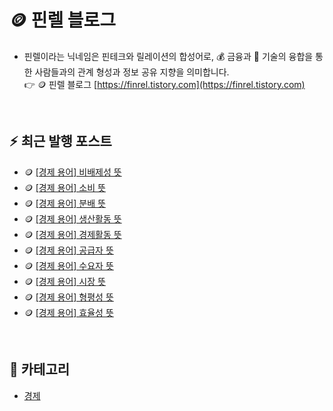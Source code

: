 # 🪙 핀렐 블로그
- 핀렐이라는 닉네임은 핀테크와 릴레이션의 합성어로, :moneybag: 금융과 :wrench: 기술의 융합을 통한 사람들과의 관계 형성과 정보 공유 지향을 의미합니다.  
:point_right: 🪙 핀렐 블로그 [https://finrel.tistory.com](https://finrel.tistory.com)

<!-- :point_right:<a href="https://finrel.tistory.com" target="_blank">https://finrel.tistory.com</a> -->
<!-- GitHub의 보안 정책에 따라 HTML의 target 속성이 무시되기 때문에 링크를 새 탭에서 열 수 없습니다. -->

<br>

## :zap: 최근 발행 포스트
- 🪙 <a href="https://finrel.tistory.com/entry/%F0%9F%AA%99-%EA%B2%BD%EC%A0%9C-%EC%9A%A9%EC%96%B4-%EB%B9%84%EB%B0%B0%EC%A0%9C%EC%84%B1-%EB%9C%BB" target="_blank">[경제 용어] 비배제성 뜻</a>
- 🪙 <a href="https://finrel.tistory.com/entry/%F0%9F%AA%99-%EA%B2%BD%EC%A0%9C-%EC%9A%A9%EC%96%B4-%EC%86%8C%EB%B9%84-%EB%9C%BB" target="_blank">[경제 용어] 소비 뜻</a>
- 🪙 <a href="https://finrel.tistory.com/entry/%F0%9F%AA%99-%EA%B2%BD%EC%A0%9C-%EC%9A%A9%EC%96%B4-%EB%B6%84%EB%B0%B0-%EB%9C%BB" target="_blank">[경제 용어] 분배 뜻</a>
- 🪙 <a href="https://finrel.tistory.com/entry/%F0%9F%AA%99-%EA%B2%BD%EC%A0%9C-%EC%9A%A9%EC%96%B4-%EC%83%9D%EC%82%B0%ED%99%9C%EB%8F%99-%EB%9C%BB" target="_blank">[경제 용어] 생산활동 뜻</a>
- 🪙 <a href="https://finrel.tistory.com/entry/%F0%9F%AA%99%EA%B2%BD%EC%A0%9C-%EC%9A%A9%EC%96%B4-%EA%B2%BD%EC%A0%9C%ED%99%9C%EB%8F%99-%EB%9C%BB" target="_blank">[경제 용어] 경제활동 뜻</a>
- 🪙 <a href="https://finrel.tistory.com/entry/%F0%9F%AA%99-%EA%B2%BD%EC%A0%9C-%EC%9A%A9%EC%96%B4-%EA%B3%B5%EA%B8%89%EC%9E%90-%EB%9C%BB" target="_blank">[경제 용어] 공급자 뜻</a>
- 🪙 <a href="https://finrel.tistory.com/entry/%F0%9F%AA%99-%EA%B2%BD%EC%A0%9C-%EC%9A%A9%EC%96%B4-%EC%88%98%EC%9A%94%EC%9E%90-%EB%9C%BB" target="_blank">[경제 용어] 수요자 뜻</a>
- 🪙 <a href="https://finrel.tistory.com/entry/%F0%9F%AA%99-%EA%B2%BD%EC%A0%9C-%EC%9A%A9%EC%96%B4-%EC%8B%9C%EC%9E%A5-%EB%9C%BB" target="_blank">[경제 용어] 시장 뜻</a>
- 🪙 <a href="https://finrel.tistory.com/entry/%F0%9F%AA%99-%EA%B2%BD%EC%A0%9C-%EC%9A%A9%EC%96%B4-%ED%98%95%ED%8F%89%EC%84%B1-%EB%9C%BB" target="_blank">[경제 용어] 형평성 뜻</a>
- 🪙 <a href="https://finrel.tistory.com/entry/%F0%9F%AA%99-%EA%B2%BD%EC%A0%9C-%EC%9A%A9%EC%96%B4-%ED%9A%A8%EC%9C%A8%EC%84%B1-%EB%9C%BB" target="_blank">[경제 용어] 효율성 뜻</a>

<br>

## 📌 카테고리
- [경제](https://github.com/jectgenius/finrel-blog/tree/main/경제)
